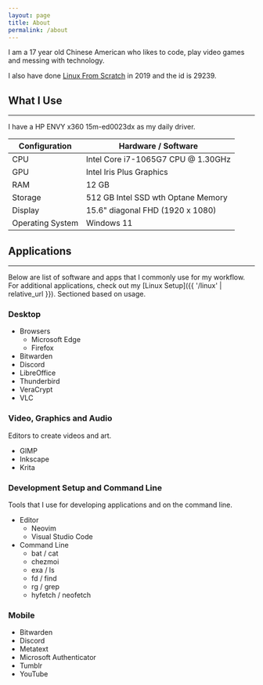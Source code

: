 ```yaml
---
layout: page
title: About
permalink: /about
---
```


I am a 17 year old Chinese American who likes to code, play video games and
messing with technology.

I also have done [Linux From Scratch][lfs] in 2019 and the id is 29239.

## What I Use

---

I have a HP ENVY x360 15m-ed0023dx as my daily driver.

| Configuration    | Hardware / Software                |
| ---------------- | ---------------------------------- |
| CPU              | Intel Core i7-1065G7 CPU @ 1.30GHz |
| GPU              | Intel Iris Plus Graphics           |
| RAM              | 12 GB                              |
| Storage          | 512 GB Intel SSD wth Optane Memory |
| Display          | 15.6" diagonal FHD (1920 x 1080)   |
| Operating System | Windows 11                         |

## Applications

---

Below are list of software and apps that I commonly use for my workflow. For
additional applications, check out my
[Linux Setup]({{ '/linux' | relative_url }}).
Sectioned based on usage.

### Desktop

- Browsers
  - Microsoft Edge
  - Firefox
- Bitwarden
- Discord
- LibreOffice
- Thunderbird
- VeraCrypt
- VLC

### Video, Graphics and Audio

Editors to create videos and art.

- GIMP
- Inkscape
- Krita

### Development Setup and Command Line

Tools that I use for developing applications and on the command line.

- Editor
  - Neovim
  - Visual Studio Code
- Command Line
  - bat / cat
  - chezmoi
  - exa / ls
  - fd / find
  - rg / grep
  - hyfetch / neofetch

### Mobile

- Bitwarden
- Discord
- Metatext
- Microsoft Authenticator
- Tumblr
- YouTube

[lfs]: https://www.linuxfromscratch.org/
